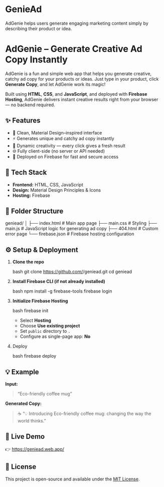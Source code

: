 # GenieAd
AdGenie helps users generate engaging marketing content simply by describing their product or idea.


# AdGenie – Generate Creative Ad Copy Instantly

AdGenie is a fun and simple web app that helps you generate creative, catchy ad copy for your products or ideas.
Just type in your product, click **Generate Copy**, and let AdGenie work its magic!

Built using **HTML**, **CSS**, and **JavaScript**, and deployed with **Firebase Hosting**, AdGenie delivers instant creative results right from your browser — no backend required.


## ✨ Features

* 🎨 Clean, Material Design–inspired interface
* ⚡ Generates unique and catchy ad copy instantly
* 💬 Dynamic creativity — every click gives a fresh result
* 🌐 Fully client-side (no server or API needed)
* 🚀 Deployed on Firebase for fast and secure access


## 🧱 Tech Stack

* **Frontend:** HTML, CSS, JavaScript
* **Design:** Material Design Principles & Icons
* **Hosting:** Firebase


## 📁 Folder Structure

geniead/
│
├── index.html        # Main app page
├── main.css          # Styling
├── main.js           # JavaScript logic for generating ad copy
├── 404.html          # Custom error page
└── firebase.json     # Firebase hosting configuration


## ⚙️ Setup & Deployment

1. **Clone the repo**

   bash
   git clone https://github.com/<your-username>/geniead.git
   cd geniead

3. **Install Firebase CLI (if not already installed)**

   bash
   npm install -g firebase-tools
   firebase login
   

4. **Initialize Firebase Hosting**

   bash
   firebase init
   

   * Select **Hosting**
   * Choose **Use existing project**
   * Set `public` directory to `.`
   * Configure as single-page app: **No**

5. Deploy

   bash
   firebase deploy

## 💡 Example

**Input:**

> “Eco-friendly coffee mug”

**Generated Copy:**

> ☕ “💡 Introducing Eco-friendly coffee mug: changing the way the world thinks.”


## 🚀 Live Demo

👉 https://geniead.web.app/


## 📜 License

This project is open-source and available under the [MIT License](LICENSE).


